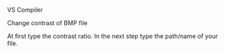 VS Compiler

Change contrast of BMP file

At first type the contrast ratio. In the next step type the path/name of your file.
